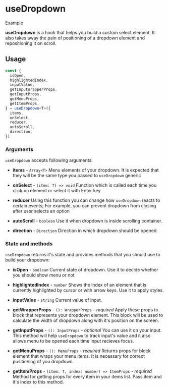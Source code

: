 # useDropdown

[Example](https://codesandbox.io/s/usedropdown-example1-88kql)

**useDropdown** is a hook that helps you build a custom
select element. It also takes away the pain
of positioning of a dropdown element and repositioning it
on scroll.

## Usage
```typescript jsx
const {
  isOpen,
  highlightedIndex,
  inputValue,
  getInputWrapperProps,
  getInputProps,
  getMenuProps,
  getItemProps,
} = useDropdown<T>({
  items,
  onSelect,
  reducer,
  autoScroll,
  direction,
})
```

### Arguments
`useDropdown` accepts following arguments:

* **items** - `Array<T>`
Menu elements of your dropdown. It is expected that they will
be the same type you passed to `useDropdown` generic

* **onSelect** - `(item: T) => void`
Function which is called each time you click on element or
select it with Enter key

* **reducer**
Using this function you can change how `useDropdown` reacts
to certain events; For example, you can prevent dropdown
from closing after user selects an option

* **autoScroll** - `boolean`
Use it when dropdown is inside scrolling container.

* **direction** - `Direction`
Direction in which dropdown should be opened.

 ### State and methods

 `useDropdown` returns it's state and provides methods that
 you should use to build your dropdown:

 * **isOpen** - `boolean`
Current state of dropdown. Use it to decide whether you should
show menu or not

* **highlightedIndex** - `number`
Shows the index of an element that is currently highlighted by
cursor or with arrow keys. Use it to apply styles.

* **inputValue** - `string`
Current value of input.

* **getWrapperProps** - `(): WrapperProps` - _required_
Apply these props to block that represents your dropdown element.
This block will be used to calculate the width of dropdown along
with it's position on the screen.

* **getInputProps** - `(): InputProps` - _optional_
You can use it on your input. This method will help `useDropdown`
to track input's value and it also allows menu to be opened each time
input recieves focus.

* **getMenuProps** - `(): MenuProps` - _required_
Returns props for block element that wraps your menu items. It is
necessary for correct positioning of you dropdown.

* **getItemProps** - `(item: T, index: number) => ItemProps` - _required_
Method for getting props for every item in your items list. Pass
item and it's index to this method.
